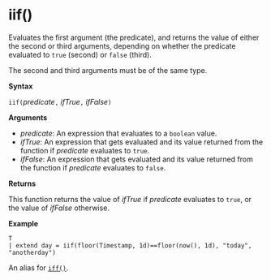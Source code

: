 # iif()

Evaluates the first argument (the predicate), and returns the value of either the second or third arguments, depending on whether the predicate evaluated to `true` (second) or `false` (third).

The second and third arguments must be of the same type.

**Syntax**

`iif(`*predicate*`,` *ifTrue*`,` *ifFalse*`)`

**Arguments**

* *predicate*: An expression that evaluates to a `boolean` value.
* *ifTrue*: An expression that gets evaluated and its value returned from the function if *predicate* evaluates to `true`.
* *ifFalse*: An expression that gets evaluated and its value returned from the function if *predicate* evaluates to `false`.

**Returns**

This function returns the value of *ifTrue* if *predicate* evaluates to `true`,
or the value of *ifFalse* otherwise.

**Example**

<!-- csl -->
```
T 
| extend day = iif(floor(Timestamp, 1d)==floor(now(), 1d), "today", "anotherday")
```

An alias for [`iff()`](ifffunction.md).
